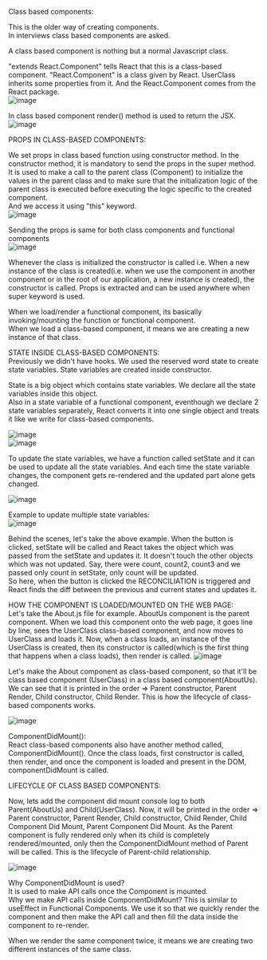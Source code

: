 Class based components:  

This is the older way of creating components.  
In interviews class based components are asked.  

A class based component is nothing but a normal Javascript class. 

"extends React.Component" tells React that this is a class-based component. "React.Component" is a class given by React. UserClass inherits some properties from it.  And the React.Component comes from the React package.   
![image](https://github.com/Gayathri229/NamasteReact/assets/60467364/7ac13a57-9462-4cbd-8e9c-6eab494017cc)  

In class based component render() method is used to return the JSX.  
![image](https://github.com/Gayathri229/NamasteReact/assets/60467364/9a046bba-b8de-4990-b0e6-5de708ca8823)  


PROPS IN CLASS-BASED COMPONENTS:  

We set props in class based function using constructor method.  In the constructor method, it is mandatory to send the props in the super method. It is used to make a call to the parent class (Component) to initialize the values in the parent class and to make sure that the initialization logic of the parent class is executed before executing the logic specific to the created component.  
And we access it using "this" keyword.  
![image](https://github.com/Gayathri229/NamasteReact/assets/60467364/42c75a76-962f-49bd-a21a-65292ed09f13)

Sending the props is same for both class components and functional components  
![image](https://github.com/Gayathri229/NamasteReact/assets/60467364/c5244736-24c9-4707-a108-b0a854c87186)


Whenever the class is initialized the constructor is called i.e. When a new instance of the class is created(i.e. when we use the component in another component or in the root of our application, a new instance is created), the constructor is called. Props is extracted and can be used anywhere when super keyword is used.  

When we load/render a functional component, its basically invoking/mounting the function or functional component.  
When we load a class-based component, it means we are creating a new instance of that class.  


STATE INSIDE CLASS-BASED COMPONENTS:  
Previously we didn't have hooks. We used the reserved word state to create state variables. State variables are created inside constructor.  

State is a big object which contains state variables. We declare all the state variables inside this object.  
Also in a state variable of a functional component, eventhough we declare 2 state variables separately, React converts it into one single object and treats it like we write for class-based components. 

![image](https://github.com/Gayathri229/NamasteReact/assets/60467364/4de4f8ed-c10f-451b-8013-f0e2c4566105)  
![image](https://github.com/Gayathri229/NamasteReact/assets/60467364/d8ad0747-0cc2-49be-9a86-646d5ac21c3f)


To update the state variables, we have a function called setState and it can be used to update all the state variables. And each time the state variable changes, the component gets re-rendered and the updated part alone gets changed.  

![image](https://github.com/Gayathri229/NamasteReact/assets/60467364/9c8c49e3-c468-4549-b33c-48e3a95e4c16)  

Example to update multiple state variables:  
![image](https://github.com/Gayathri229/NamasteReact/assets/60467364/47d495a4-6796-4ddc-9e8e-ffab92734401)  


Behind the scenes, let's take the above example. When the button is clicked, setState will be called and React takes the object which was passed from the setState and updates it. It doesn't touch the other objects which was not updated.  Say, there were count, count2, count3 and we passed only count in setState, only count will be updated.  
So here, when the button is clicked the RECONCILIATION is triggered and React finds the diff between the previous and current states and updates it.  


HOW THE COMPONENT IS LOADED/MOUNTED ON THE WEB PAGE:   
Let's take the About.js file for example. AboutUs component is the parent component. When we load this component onto the web page, it goes line by line, sees the UserClass class-based component, and now moves to UserClass and loads it. Now, when a class loads, an instance of the UserClass is created, then its constructor is called(which is the first thing that happens when a class loads), then render is called. 
![image](https://github.com/Gayathri229/NamasteReact/assets/60467364/b432b280-3a25-4582-bb59-0b98dd72f381)  

Let's make the About component as class-based component, so that it'll be class based component (UserClass) in a class based component(AboutUs). We can see that it is printed in the order => Parent constructor, Parent Render, Child constructor, Child Render. This is how the lifecycle of class-based components works.  

![image](https://github.com/Gayathri229/NamasteReact/assets/60467364/3bd8836a-21ec-4f79-936f-0b265ccbdc6c)  

ComponentDidMount():  
React class-based components also have another method called, ComponentDidMount(). Once the class loads, first constructor is called, then render, and once the component is loaded and present in the DOM, componentDidMount is called. 

LIFECYCLE OF CLASS BASED COMPONENTS:  

Now, lets add the component did mount console log to both Parent(AboutUs) and Child(UserClass). Now, it will be printed in the order => Parent constructor, Parent Render, Child constructor, Child Render, Child Component Did Mount, Parent Component Did Mount. As the Parent component is fully rendered only when its child is completely rendered/mounted, only then the ComponentDidMount method of Parent will be called. This is the lifecycle of Parent-child relationship.   

![image](https://github.com/Gayathri229/NamasteReact/assets/60467364/595a7b71-5c78-4770-9143-c6e97394a36d)


Why ComponentDidMount is used?   
It is used to make API calls once the Component is mounted.  
Why we make API calls inside ComponentDidMount?  This is similar to useEffect in Functional Components. We use it so that we quickly render the component and then make the API call and then fill the data inside the component to re-render.  


When we render the same component twice, it means we are creating two different instances of the same class. 




